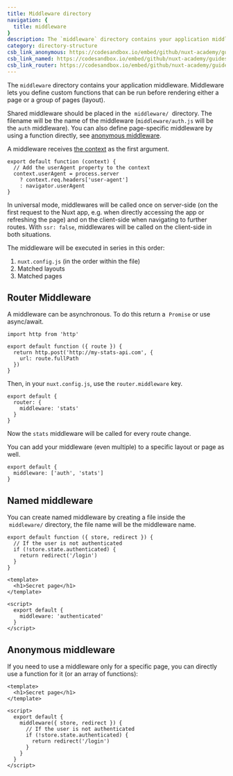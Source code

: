 ```yaml
---
title: Middleware directory
navigation: {
  title: middleware
}
description: The `middleware` directory contains your application middleware. Middleware lets you define custom functions that can be run before rendering either a page or a group of pages (layout).
category: directory-structure
csb_link_anonymous: https://codesandbox.io/embed/github/nuxt-academy/guides-examples/tree/master/04_directory_structure/09_middleware_anonymous?fontsize=14&hidenavigation=1&theme=dark
csb_link_named: https://codesandbox.io/embed/github/nuxt-academy/guides-examples/tree/master/04_directory_structure/09_middleware_named?fontsize=14&hidenavigation=1&theme=dark
csb_link_router: https://codesandbox.io/embed/github/nuxt-academy/guides-examples/tree/master/04_directory_structure/09_middleware_router?fontsize=14&hidenavigation=1&theme=dark
---
```


The `middleware` directory contains your application middleware. Middleware lets you define custom functions that can be run before rendering either a page or a group of pages (layout).

Shared middleware should be placed in the  `middleware/`  directory. The filename will be the name of the middleware (`middleware/auth.js` will be the `auth` middleware). You can also define page-specific middleware by using a function directly, see [anonymous middleware](/docs/2.x/components-glossary/pages-middleware#anonymous-middleware).

A middleware receives [the context](/docs/2.x/internals-glossary/context) as the first argument.

```js{}[middleware/user-agent.js]
export default function (context) {
  // Add the userAgent property to the context
  context.userAgent = process.server
    ? context.req.headers['user-agent']
    : navigator.userAgent
}
```

In universal mode, middlewares will be called once on server-side (on the first request to the Nuxt app, e.g. when directly accessing the app or refreshing the page) and on the client-side when navigating to further routes. With `ssr: false`, middlewares will be called on the client-side in both situations.

The middleware will be executed in series in this order:

1. `nuxt.config.js` (in the order within the file)
2. Matched layouts
3. Matched pages

## Router Middleware

A middleware can be asynchronous. To do this return a  `Promise` or use async/await.

```js{}[middleware/stats.js]
import http from 'http'

export default function ({ route }) {
  return http.post('http://my-stats-api.com', {
    url: route.fullPath
  })
}
```

Then, in your `nuxt.config.js`, use the `router.middleware` key.

```js{}[nuxt.config.js]
export default {
  router: {
    middleware: 'stats'
  }
}
```

Now the `stats` middleware will be called for every route change.

You can add your middleware (even multiple) to a specific layout or page as well.

```js{}[pages/index.vue / layouts/default.vue]
export default {
  middleware: ['auth', 'stats']
}
```

## Named middleware

You can create named middleware by creating a file inside the  `middleware/` directory, the file name will be the middleware name.

```js{}[middleware/authenticated.js]
export default function ({ store, redirect }) {
  // If the user is not authenticated
  if (!store.state.authenticated) {
    return redirect('/login')
  }
}
```

```html{}[pages/secret.vue]
<template>
  <h1>Secret page</h1>
</template>

<script>
  export default {
    middleware: 'authenticated'
  }
</script>
```

## Anonymous middleware

If you need to use a middleware only for a specific page, you can directly use a function for it (or an array of functions):

```html{}[pages/secret.vue]
<template>
  <h1>Secret page</h1>
</template>

<script>
  export default {
    middleware({ store, redirect }) {
      // If the user is not authenticated
      if (!store.state.authenticated) {
        return redirect('/login')
      }
    }
  }
</script>
```
